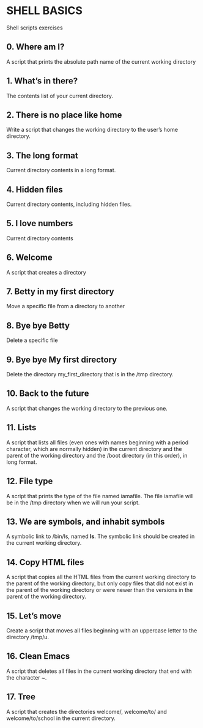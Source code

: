 # SHELL BASICS
Shell scripts exercises

## 0. Where am I? 
A script that prints the absolute path name of the current working directory

## 1. What’s in there?
The contents list of your current directory.

## 2. There is no place like home 
Write a script that changes the working directory to the user’s home directory.

## 3. The long format
Current directory contents in a long format.

## 4. Hidden files
Current directory contents, including hidden files.

## 5. I love numbers
Current directory contents

## 6. Welcome
A script that creates a directory

## 7. Betty in my first directory
Move a specific file from a directory to another

## 8. Bye bye Betty
Delete a specific file

## 9. Bye bye My first directory
Delete the directory my_first_directory that is in the /tmp directory.

## 10. Back to the future
A script that changes the working directory to the previous one.

## 11. Lists
A script that lists all files (even ones with names beginning with a period character, which are normally hidden) in the current directory and the parent of the working directory and the /boot directory (in this order), in long format.

## 12. File type
A script that prints the type of the file named iamafile. The file iamafile will be in the /tmp directory when we will run your script.

## 13. We are symbols, and inhabit symbols
A symbolic link to /bin/ls, named __ls__. The symbolic link should be created in the current working directory.

## 14. Copy HTML files
A script that copies all the HTML files from the current working directory to the parent of the working directory, but only copy files that did not exist in the parent of the working directory or were newer than the versions in the parent of the working directory.

## 15. Let’s move
Create a script that moves all files beginning with an uppercase letter to the directory /tmp/u.

## 16. Clean Emacs
A script that deletes all files in the current working directory that end with the character ~.

## 17. Tree
A script that creates the directories welcome/, welcome/to/ and welcome/to/school in the current directory.
